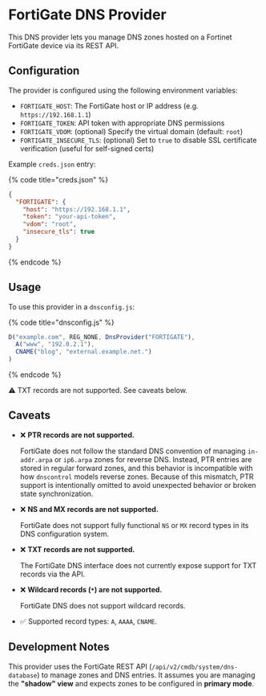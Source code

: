 
# FortiGate DNS Provider

This DNS provider lets you manage DNS zones hosted on a Fortinet FortiGate device via its REST API.

## Configuration

The provider is configured using the following environment variables:

- `FORTIGATE_HOST`: The FortiGate host or IP address (e.g. `https://192.168.1.1`)
- `FORTIGATE_TOKEN`: API token with appropriate DNS permissions
- `FORTIGATE_VDOM`: (optional) Specify the virtual domain (default: `root`)
- `FORTIGATE_INSECURE_TLS`: (optional) Set to `true` to disable SSL certificate verification (useful for self-signed certs)

Example `creds.json` entry:

{% code title="creds.json" %}
```json
{
  "FORTIGATE": {
    "host": "https://192.168.1.1",
    "token": "your-api-token",
    "vdom": "root",
    "insecure_tls": true
  }
}
```
{% endcode %}

## Usage

To use this provider in a `dnsconfig.js`:

{% code title="dnsconfig.js" %}
```javascript
D("example.com", REG_NONE, DnsProvider("FORTIGATE"),
  A("www", "192.0.2.1"),
  CNAME("blog", "external.example.net.")
)
```
{% endcode %}

⚠️ TXT records are not supported. See caveats below.

## Caveats

- ❌ **PTR records are not supported.**

  FortiGate does not follow the standard DNS convention of managing `in-addr.arpa` or `ip6.arpa` zones for reverse DNS. Instead, PTR entries are stored in regular forward zones, and this behavior is incompatible with how `dnscontrol` models reverse zones. Because of this mismatch, PTR support is intentionally omitted to avoid unexpected behavior or broken state synchronization.

- ❌ **NS and MX records are not supported.**

  FortiGate does not support fully functional `NS` or `MX` record types in its DNS configuration system.

- ❌ **TXT records are not supported.**

  The FortiGate DNS interface does not currently expose support for TXT records via the API.

- ❌ **Wildcard records (`*`) are not supported.**

  FortiGate DNS does not support wildcard records.

- ✅ Supported record types: `A`, `AAAA`, `CNAME`.

## Development Notes

This provider uses the FortiGate REST API (`/api/v2/cmdb/system/dns-database`) to manage zones and DNS entries. It assumes you are managing the **"shadow" view** and expects zones to be configured in **primary mode**.
